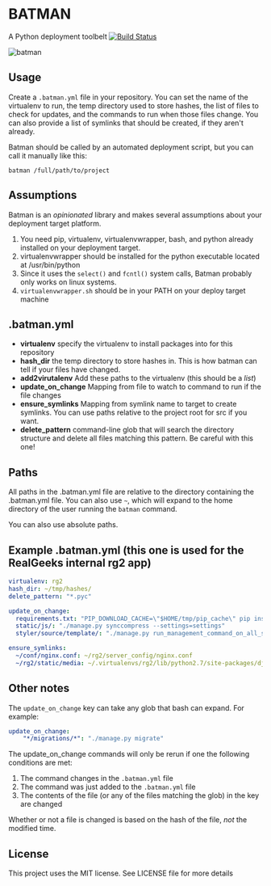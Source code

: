 # BATMAN

A Python deployment toolbelt [![Build Status](https://travis-ci.org/RealGeeks/batman.png)](https://travis-ci.org/RealGeeks/batman)

![batman](http://1.bp.blogspot.com/-z0lXpuKOQXQ/UFZE-PjgIPI/AAAAAAAADrM/HrzTbznSYFI/s1600/famous-cartoon-character-batman.jpg)

## Usage

Create a `.batman.yml` file in your repository.  You can set the name of the virtualenv to run, the temp directory used to store hashes, the list of files to check for updates, and the commands to run when those files change.   You can also provide a list of symlinks that should be created, if they aren't already.

Batman should be called by an automated deployment script, but you can call it manually like this:

`batman /full/path/to/project`

## Assumptions

Batman is an *opinionated* library and makes several assumptions about your deployment target platform.

1. You need pip, virtualenv, virtualenvwrapper, bash, and python already installed on your deployment target.  
2. virtualenvwrapper should be installed for the python executable located at /usr/bin/python
3. Since it uses the `select()` and  `fcntl()` system calls, Batman probably only works on linux systems.
4. `virtualenvwrapper.sh` should be in your PATH on your deploy target machine


## .batman.yml

 * **virtualenv** specify the virtualenv to install packages into for this repository
 * **hash_dir** the temp directory to store hashes in. This is how batman can tell if your files have changed.
 * **add2virutalenv** Add these paths to the virtualenv (this should be a *list*)
 * **update_on_change** Mapping from file to watch to command to run if the file changes
 * **ensure_symlinks** Mapping from symlink name to target to create symlinks.  You can use paths relative to the project root for src if you want.
 * **delete_pattern** command-line glob that will search the directory structure and delete all files matching this pattern.  Be careful with this one!

## Paths

All paths in the .batman.yml file are relative to the directory containing the .batman.yml file.  You can also use `~`, which will expand to 
the home directory of the user running the `batman` command.

You can also use absolute paths.

## Example .batman.yml (this one is used for the RealGeeks internal rg2 app)

```yaml
virtualenv: rg2
hash_dir: ~/tmp/hashes/
delete_pattern: "*.pyc"

update_on_change:
  requirements.txt: "PIP_DOWNLOAD_CACHE=\"$HOME/tmp/pip_cache\" pip install -r requirements.txt"
  static/js/: "./manage.py synccompress --settings=settings"
  styler/source/template/: "./manage.py run_management_command_on_all_sites restyle --settings=settings.settings_mcp"

ensure_symlinks:
  ~/conf/nginx.conf: ~/rg2/server_config/nginx.conf
  ~/rg2/static/media: ~/.virtualenvs/rg2/lib/python2.7/site-packages/django/contrib/admin/media:
```

## Other notes

The `update_on_change` key can take any glob that bash can expand.  For example:

```yaml
update_on_change:
    "*/migrations/*": "./manage.py migrate"
```

The update_on_change commands will only be rerun if one the following conditions are met:

  1. The command changes in the `.batman.yml` file
  2. The command was just added to the `.batman.yml` file
  3. The contents of the file (or any of the files matching the glob) in the key are changed

Whether or not a file is changed is based on the hash of the file, *not* the modified time.

## License

This project uses the MIT license. See LICENSE file for more details
